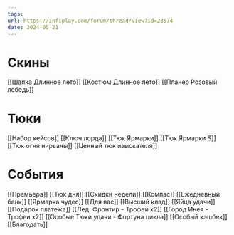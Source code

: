 ```yaml
---
tags: 
url: https://infiplay.com/forum/thread/view?id=23574
date: 2024-05-21
---
```

# Скины
[[Шапка Длинное лето]]
[[Костюм Длинное лето]]
[[Планер Розовый лебедь]]

# Тюки
[[Набор кейсов]]
[[Ключ лорда]]
[[Тюк Ярмарки]]
[[Тюк Ярмарки S]]
[[Тюк огня нирваны]]
[[Ценный тюк изыскателя]]

# События
[[Премьера]]
[[Тюк дня]]
[[Скидки недели]]
[[Компас]]
[[Ежедневный банк]]
[[Ярмарка чудес]]
[[Для вас]]
[[Высший клад]]
[[Яйца удачи]]
[[Подарок платежа]]
[[Лед. Фронтир - Трофеи х2]]
[[Город Инея  - Трофеи х2]]
[[Особые Тюки удачи - Фортуна цикла]]
[[Особый кэшбек]]
[[Благодать]]
